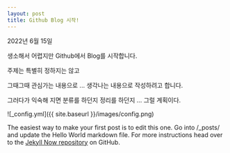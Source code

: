 ```yaml
---
layout: post
title: Github Blog 시작!
---
```


2022년 6월 15일 

생소해서 어렵지만 Github에서 Blog를 시작합니다.

주제는 특별히 정하지는 않고

그때그때 관심가는 내용으로 ... 생각나는 내용으로 작성하려고 합니다.

그러다가 익숙해 지면 분류를 하던지 정리를 하던지 ... 그럴 계획이다.

![_config.yml]({{ site.baseurl }}/images/config.png)

The easiest way to make your first post is to edit this one. Go into /_posts/ and update the Hello World markdown file. For more instructions head over to the [Jekyll Now repository](https://github.com/barryclark/jekyll-now) on GitHub.
